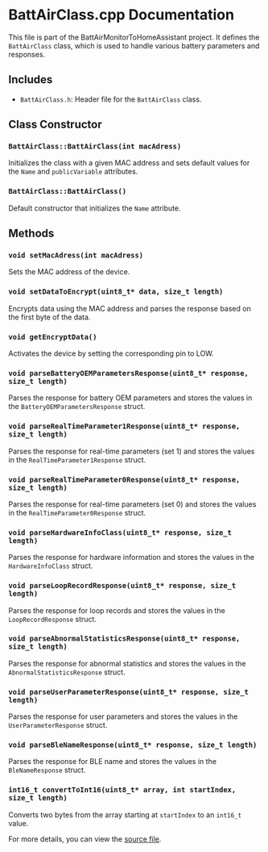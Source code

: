 # BattAirClass.cpp Documentation

This file is part of the BattAirMonitorToHomeAssistant project. It defines the `BattAirClass` class, which is used to handle various battery parameters and responses.

## Includes
- `BattAirClass.h`: Header file for the `BattAirClass` class.

## Class Constructor
### `BattAirClass::BattAirClass(int macAdress)`
Initializes the class with a given MAC address and sets default values for the `Name` and `publicVariable` attributes.

### `BattAirClass::BattAirClass()`
Default constructor that initializes the `Name` attribute.

## Methods
### `void setMacAdress(int macAdress)`
Sets the MAC address of the device.

### `void setDataToEncrypt(uint8_t* data, size_t length)`
Encrypts data using the MAC address and parses the response based on the first byte of the data.

### `void getEncryptData()`
Activates the device by setting the corresponding pin to LOW.

### `void parseBatteryOEMParametersResponse(uint8_t* response, size_t length)`
Parses the response for battery OEM parameters and stores the values in the `BatteryOEMParametersResponse` struct.

### `void parseRealTimeParameter1Response(uint8_t* response, size_t length)`
Parses the response for real-time parameters (set 1) and stores the values in the `RealTimeParameter1Response` struct.

### `void parseRealTimeParameter0Response(uint8_t* response, size_t length)`
Parses the response for real-time parameters (set 0) and stores the values in the `RealTimeParameter0Response` struct.

### `void parseHardwareInfoClass(uint8_t* response, size_t length)`
Parses the response for hardware information and stores the values in the `HardwareInfoClass` struct.

### `void parseLoopRecordResponse(uint8_t* response, size_t length)`
Parses the response for loop records and stores the values in the `LoopRecordResponse` struct.

### `void parseAbnormalStatisticsResponse(uint8_t* response, size_t length)`
Parses the response for abnormal statistics and stores the values in the `AbnormalStatisticsResponse` struct.

### `void parseUserParameterResponse(uint8_t* response, size_t length)`
Parses the response for user parameters and stores the values in the `UserParameterResponse` struct.

### `void parseBleNameResponse(uint8_t* response, size_t length)`
Parses the response for BLE name and stores the values in the `BleNameResponse` struct.

### `int16_t convertToInt16(uint8_t* array, int startIndex, size_t length)`
Converts two bytes from the array starting at `startIndex` to an `int16_t` value.

For more details, you can view the [source file](https://github.com/christoph292/BattAirMonitorToHomeAssistant/blob/main/BattAirClass.cpp).
